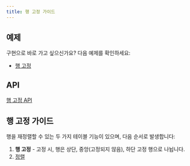 ```yaml
---
title: 행 고정 가이드
---
```


## 예제

구현으로 바로 가고 싶으신가요? 다음 예제를 확인하세요:

- [행 고정](../../framework/react/examples/row-pinning)

## API

[행 고정 API](../../api/features/row-pinning)

## 행 고정 가이드

행을 재정렬할 수 있는 두 가지 테이블 기능이 있으며, 다음 순서로 발생합니다:

1. **행 고정** - 고정 시, 행은 상단, 중앙(고정되지 않음), 하단 고정 행으로 나뉩니다.
2. [정렬](../sorting)